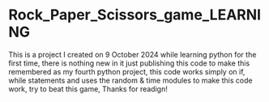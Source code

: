 # Rock_Paper_Scissors_game_LEARNING
This is a project I created on 9 October 2024 while learning python for the first time, there is nothing new in it just publishing this code to make this remembered as my fourth python project, this code works simply on if, while statements and uses the random & time modules to make this code work, try to beat this game, Thanks for readign!

